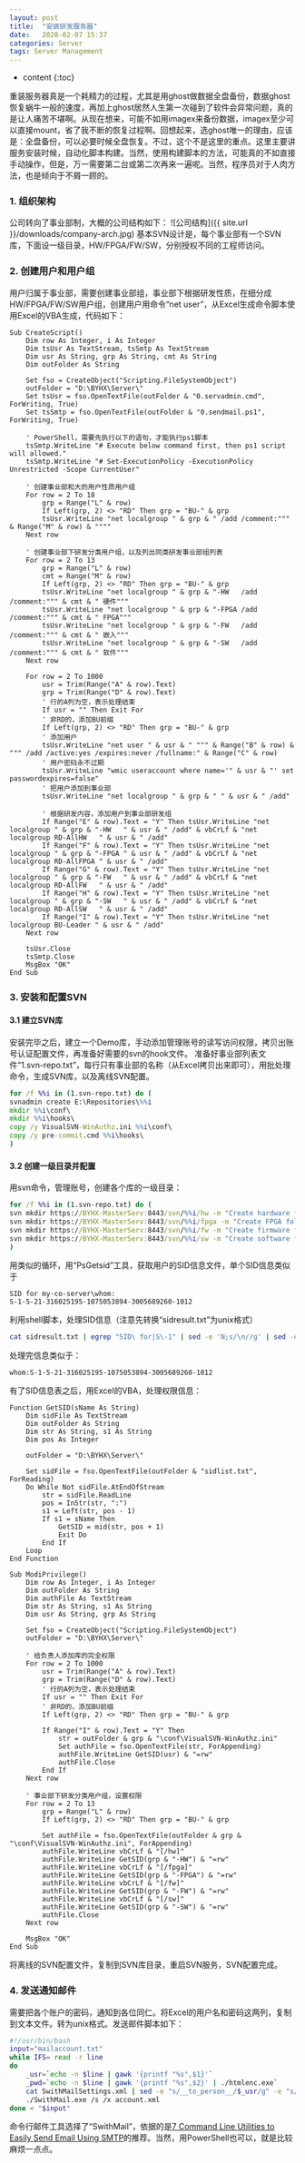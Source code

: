 ```yaml
---
layout: post
title:  "安装研发服务器"
date:   2020-02-07 15:37
categories: Server
tags: Server Management
---
```


* content
{:toc}

重装服务器真是一个耗精力的过程，尤其是用ghost做数据全盘备份，数据ghost恢复蜗牛一般的速度，再加上ghost居然人生第一次碰到了软件会异常问题，真的是让人痛苦不堪啊。从现在想来，可能不如用imagex来备份数据，imagex至少可以直接mount，省了我不断的恢复过程啊。回想起来，选ghost唯一的理由，应该是：全盘备份，可以必要时候全盘恢复。不过，这个不是这里的重点。这里主要讲服务安装时候，自动化脚本构建。当然，使用构建脚本的方法，可能真的不如直接手动操作，但是，万一需要第二台或第二次再来一遍呢。当然，程序员对于人肉方法，也是倾向于不屑一顾的。

### 1. 组织架构
公司转向了事业部制，大概的公司结构如下：
![公司结构]({{ site.url }}/downloads/company-arch.jpg)
基本SVN设计是，每个事业部有一个SVN库，下面设一级目录，HW/FPGA/FW/SW，分别授权不同的工程师访问。

### 2. 创建用户和用户组
用户归属于事业部，需要创建事业部组，事业部下根据研发性质，在细分成HW/FPGA/FW/SW用户组，创建用户用命令“net user”，从Excel生成命令脚本使用Excel的VBA生成，代码如下：
```basic
Sub CreateScript()
    Dim row As Integer, i As Integer
    Dim tsUsr As TextStream, tsSmtp As TextStream
    Dim usr As String, grp As String, cmt As String
    Dim outFolder As String
    
    Set fso = CreateObject("Scripting.FileSystemObject")
    outFolder = "D:\BYHX\Server\"
    Set tsUsr = fso.OpenTextFile(outFolder & "0.servadmin.cmd", ForWriting, True)
    Set tsSmtp = fso.OpenTextFile(outFolder & "0.sendmail.ps1", ForWriting, True)
    
    ' PowerShell，需要先执行以下的语句，才能执行ps1脚本
    tsSmtp.WriteLine "# Execute below command first, then ps1 script will allowed."
    tsSmtp.WriteLine "# Set-ExecutionPolicy -ExecutionPolicy Unrestricted -Scope CurrentUser"
    
    ' 创建事业部和大的用户性质用户组
    For row = 2 To 18
        grp = Range("L" & row)
        If Left(grp, 2) <> "RD" Then grp = "BU-" & grp
        tsUsr.WriteLine "net localgroup " & grp & " /add /comment:""" & Range("M" & row) & """"
    Next row
    
    ' 创建事业部下研发分类用户组，以及列出同类研发事业部组列表
    For row = 2 To 13
        grp = Range("L" & row)
        cmt = Range("M" & row)
        If Left(grp, 2) <> "RD" Then grp = "BU-" & grp
        tsUsr.WriteLine "net localgroup " & grp & "-HW   /add /comment:""" & cmt & " 硬件"""
        tsUsr.WriteLine "net localgroup " & grp & "-FPGA /add /comment:""" & cmt & " FPGA"""
        tsUsr.WriteLine "net localgroup " & grp & "-FW   /add /comment:""" & cmt & " 嵌入"""
        tsUsr.WriteLine "net localgroup " & grp & "-SW   /add /comment:""" & cmt & " 软件"""
    Next row
    
    For row = 2 To 1000
        usr = Trim(Range("A" & row).Text)
        grp = Trim(Range("D" & row).Text)
        ' 行的A列为空，表示处理结束
        If usr = "" Then Exit For
        ' 非RD的，添加BU前缀
        If Left(grp, 2) <> "RD" Then grp = "BU-" & grp
        ' 添加用户
        tsUsr.WriteLine "net user " & usr & " """ & Range("B" & row) & """ /add /active:yes /expires:never /fullname:" & Range("C" & row)
        ' 用户密码永不过期
        tsUsr.WriteLine "wmic useraccount where name='" & usr & "' set passwordexpires=false"
        ' 把用户添加到事业部
        tsUsr.WriteLine "net localgroup " & grp & " " & usr & " /add"
        
        ' 根据研发内容，添加用户到事业部研发组
        If Range("E" & row).Text = "Y" Then tsUsr.WriteLine "net localgroup " & grp & "-HW   " & usr & " /add" & vbCrLf & "net localgroup RD-AllHW   " & usr & " /add"
        If Range("F" & row).Text = "Y" Then tsUsr.WriteLine "net localgroup " & grp & "-FPGA " & usr & " /add" & vbCrLf & "net localgroup RD-AllFPGA " & usr & " /add"
        If Range("G" & row).Text = "Y" Then tsUsr.WriteLine "net localgroup " & grp & "-FW   " & usr & " /add" & vbCrLf & "net localgroup RD-AllFW   " & usr & " /add"
        If Range("H" & row).Text = "Y" Then tsUsr.WriteLine "net localgroup " & grp & "-SW   " & usr & " /add" & vbCrLf & "net localgroup RD-AllSW   " & usr & " /add"
        If Range("I" & row).Text = "Y" Then tsUsr.WriteLine "net localgroup BU-Leader " & usr & " /add"
    Next row
        
    tsUsr.Close
    tsSmtp.Close
    MsgBox "OK"
End Sub
```

### 3. 安装和配置SVN
#### 3.1 建立SVN库
安装完毕之后，建立一个Demo库，手动添加管理账号的读写访问权限，拷贝出账号认证配置文件，再准备好需要的svn的hook文件。
准备好事业部列表文件“1.svn-repo.txt”，每行只有事业部的名称（从Excel拷贝出来即可），用批处理命令，生成SVN库，以及离线SVN配置。
```cmd
for /f %%i in (1.svn-repo.txt) do (
svnadmin create E:\Repositories\%%i
mkdir %%i\conf\
mkdir %%i\hooks\
copy /y VisualSVN-WinAuthz.ini %%i\conf\
copy /y pre-commit.cmd %%i\hooks\
)
```

#### 3.2 创建一级目录并配置
用svn命令，管理账号，创建各个库的一级目录：
```cmd
for /f %%i in (1.svn-repo.txt) do (
svn mkdir https://BYHX-MasterServ:8443/svn/%%i/hw -m "Create hardware folder"
svn mkdir https://BYHX-MasterServ:8443/svn/%%i/fpga -m "Create FPGA folder"
svn mkdir https://BYHX-MasterServ:8443/svn/%%i/fw -m "Create firmware folder"
svn mkdir https://BYHX-MasterServ:8443/svn/%%i/sw -m "Create software folder"
)
```
用类似的循环，用“PsGetsid”工具，获取用户的SID信息文件，单个SID信息类似于
```
SID for my-co-server\whom:
S-1-5-21-316025195-1075053894-3005689260-1012

```
利用shell脚本，处理SID信息（注意先转换“sidresult.txt”为unix格式）
```bash
cat sidresult.txt | egrep "SID\ for|S\-1" | sed -e 'N;s/\n//g' | sed -e 's/^.*\\//g' > sidlist.txt
```
处理完信息类似于：
```
whom:S-1-5-21-316025195-1075053894-3005689260-1012
```
有了SID信息表之后，用Excel的VBA，处理权限信息：
```basic
Function GetSID(sName As String)
    Dim sidFile As TextStream
    Dim outFolder As String
    Dim str As String, s1 As String
    Dim pos As Integer
    
    outFolder = "D:\BYHX\Server\"
    
    Set sidFile = fso.OpenTextFile(outFolder & "sidlist.txt", ForReading)
    Do While Not sidFile.AtEndOfStream
        str = sidFile.ReadLine
        pos = InStr(str, ":")
        s1 = Left(str, pos - 1)
        If s1 = sName Then
            GetSID = mid(str, pos + 1)
            Exit Do
        End If
    Loop
End Function

Sub ModiPrivilege()
    Dim row As Integer, i As Integer
    Dim outFolder As String
    Dim authFile As TextStream
    Dim str As String, s1 As String
    Dim usr As String, grp As String
    
    Set fso = CreateObject("Scripting.FileSystemObject")
    outFolder = "D:\BYHX\Server\"

    ' 给负责人添加库的完全权限
    For row = 2 To 1000
        usr = Trim(Range("A" & row).Text)
        grp = Trim(Range("D" & row).Text)
        ' 行的A列为空，表示处理结束
        If usr = "" Then Exit For
        ' 非RD的，添加BU前缀
        If Left(grp, 2) <> "RD" Then grp = "BU-" & grp
        
        If Range("I" & row).Text = "Y" Then
            str = outFolder & grp & "\conf\VisualSVN-WinAuthz.ini"
            Set authFile = fso.OpenTextFile(str, ForAppending)
            authFile.WriteLine GetSID(usr) & "=rw"
            authFile.Close
        End If
    Next row

    ' 事业部下研发分类用户组，设置权限
    For row = 2 To 13
        grp = Range("L" & row)
        If Left(grp, 2) <> "RD" Then grp = "BU-" & grp
        
        Set authFile = fso.OpenTextFile(outFolder & grp & "\conf\VisualSVN-WinAuthz.ini", ForAppending)
        authFile.WriteLine vbCrLf & "[/hw]"
        authFile.WriteLine GetSID(grp & "-HW") & "=rw"
        authFile.WriteLine vbCrLf & "[/fpga]"
        authFile.WriteLine GetSID(grp & "-FPGA") & "=rw"
        authFile.WriteLine vbCrLf & "[/fw]"
        authFile.WriteLine GetSID(grp & "-FW") & "=rw"
        authFile.WriteLine vbCrLf & "[/sw]"
        authFile.WriteLine GetSID(grp & "-SW") & "=rw"
        authFile.Close
    Next row
    
    MsgBox "OK"
End Sub
```
将离线的SVN配置文件，复制到SVN库目录，重启SVN服务，SVN配置完成。

### 4. 发送通知邮件
需要把各个账户的密码，通知到各位同仁。将Excel的用户名和密码这两列，复制到文本文件。转为unix格式。发送邮件脚本如下：
```bash
#!/usr/bin/bash
input="mailaccount.txt"
while IFS= read -r line
do
	_usr=`echo -n $line | gawk '{printf "%s",$1}'`
	_pwd=`echo -n $line | gawk '{printf "%s",$2}' | ./htmlenc.exe`
	cat SwithMailSettings.xml | sed -e "s/__to_person__/$_usr/g" -e "s/__password__/$_pwd/g" > account.xml
	./SwithMail.exe /s /x account.xml
done < "$input"
```
命令行邮件工具选择了“SwithMail”，依据的是[7 Command Line Utilities to Easily Send Email Using SMTP](https://www.raymond.cc/blog/sending-email-using-command-line-useful-for-downtime-alert-notification/)的推荐。当然，用PowerShell也可以，就是比较麻烦一点点。